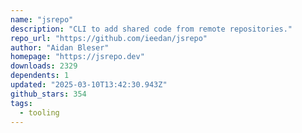 ```yaml
---
name: "jsrepo"
description: "CLI to add shared code from remote repositories."
repo_url: "https://github.com/ieedan/jsrepo"
author: "Aidan Bleser"
homepage: "https://jsrepo.dev"
downloads: 2329
dependents: 1
updated: "2025-03-10T13:42:30.943Z"
github_stars: 354
tags: 
  - tooling
---
```

